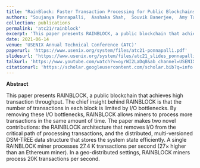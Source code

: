 ```yaml
---
title: "RainBlock: Faster Transaction Processing for Public Blockchains"
authors: "Soujanya Ponnapalli,  Aashaka Shah,  Souvik Banerjee,  Amy Tai,  Malkhi Dahlia,  Vijay Chidambaram,  Michael Wei"
collection: publications
permalink: 'atc21/rainblock'
excerpt: 'This paper presents RAINBLOCK, a public blockchain that achieves high transaction throughput. The number of transactions in each block is limited by I/O bottlenecks. By removing these I/O bottlenecks, RAINBLOCK allows miners to process more transactions in the same amount of time. The RAINBLOCK architecture removes I/O from the critical path, and the distributed, sharded Merkle tree, the DSM-TREE data structure...'
date: 2021-06-14
venue: 'USENIX Annual Technical Conference (ATC)'
paperurl: 'https://www.usenix.org/system/files/atc21-ponnapalli.pdf'
slidesurl: 'https://www.usenix.org/system/files/atc21_slides_ponnapalli.pdf'
talkurl: 'https://www.youtube.com/watch?v=oyrWI2LaDq8&ab_channel=USENIX'
citationurl: 'https://scholar.googleusercontent.com/scholar.bib?q=info:NIvCRZAdxToJ:scholar.google.com/&output=citation&scisdr=ClE48TFbEPS13UX2tRg:AFWwaeYAAAAAZejwrRjGIK6bzK9zu2owfCzohDg&scisig=AFWwaeYAAAAAZejwrSlgAQcwDgpjj6iKBXWs82U&scisf=4&ct=citation&cd=-1&hl=en'
---
```


**Abstract**

This paper presents RAINBLOCK, a public blockchain that achieves high transaction throughput. The chief insight behind RAINBLOCK is that the number of transactions in each block is limited by I/O bottlenecks. By removing these I/O bottlenecks, RAINBLOCK allows miners to process more transactions in the same amount of time. The paper makes two novel contributions: the RAINBLOCK architecture that removes I/O from the critical path of processing transactions, and the distributed, multi-versioned DSM-TREE data structure that stores the system state efficiently. A single RAINBLOCK miner processes 27.4 K transactions per second (27× higher than an Ethereum miner). In a geo-distributed settings, RAINBLOCK miners process 20K transactions per second.
